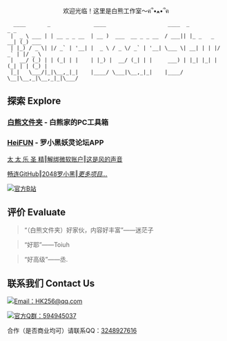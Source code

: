 <p align="center">欢迎光临！这里是白熊工作室～ฅ՞•ﻌ•՞ฅ</p>

```
  ____       _              ____                    ____  _             _ _       
 |  _ \ ___ | | __ _ _ __  | __ )  ___  __ _ _ __  / ___|| |_ _   _  __| (_) ___  
 | |_) / _ \| |/ _` | '__| |  _ \ / _ \/ _` | '__| \___ \| __| | | |/ _` | |/ _ \ 
 |  __/ (_) | | (_| | |    | |_) |  __/ (_| | |     ___) | |_| |_| | (_| | | (_) |
 |_|   \___/|_|\__,_|_|    |____/ \___|\__,_|_|    |____/ \__|\__,_|\__,_|_|\___/ 
```

## 探索 Explore

### [白熊文件夹](https://hakuin123.github.io/HK256-Folder) - 白熊家的PC工具箱
### [HeiFUN](https://hakuin123.github.io/HeiFUN) - 罗小黑妖灵论坛APP

[太 太 乐 圣 精](https://b23.tv/L3KjI9i)‖[解绑微软账户](https://github.com/Hakuin123/Unbind-MS-Acct-From-LocalAcct)‖[这是风的声音](https://hakuin123.github.io/The-sound-of-the-wind)

[畅连GitHub]()‖[2048罗小黑](https://hakuin123.github.io/LXH2048/index.html)‖*[更多项目…](https://github.com/Hakuin123?tab=repositories)*


[![官方B站](https://img.shields.io/badge/bilibili-白隐Hakuin-00a1d6?style=for-the-badge&logo=bilibili)](https://space.bilibili.com/478104735)

## 评价 Evaluate

>“（白熊文件夹）好家伙，内容好丰富”——迷茫子

>“好耶”——Toiuh

>“好高级”——丞.

## 联系我们 Contact Us

[![Email：HK256@qq.com](https://img.shields.io/badge/Email-HK256@qq.com-FF9F03?style=for-the-badge&logo=Gmail)](mailto：白隐Hakuin<HK256@qq.com>)

[![官方Q群：594945037](https://img.shields.io/badge/QQ-白熊官方Q群-14B6F6?style=for-the-badge&logo=TencentQQ)](https://jq.qq.com/?_wv=1027&k=2WQHZYfq)

合作（是否商业均可）请联系QQ：[3248927616](https://qm.qq.com/cgi-bin/qm/qr?k=f3_2wmpNC9sSGO2KLsETZRFTrgke7itS&noverify=0)

